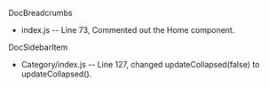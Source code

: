 DocBreadcrumbs

- index.js
  -- Line 73, Commented out the Home component.

DocSidebarItem

- Category/index.js
  -- Line 127, changed updateCollapsed(false) to updateCollapsed().